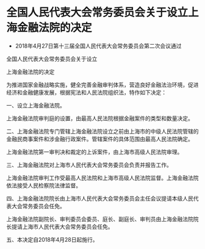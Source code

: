 # 全国人民代表大会常务委员会关于设立上海金融法院的决定

- 2018年4月27日第十三届全国人民代表大会常务委员会第二次会议通过

<!-- INFO END -->

全国人民代表大会常务委员会关于设立

上海金融法院的决定

为推进国家金融战略实施，健全完善金融审判体系，营造良好金融法治环境，促进经济和金融健康发展，根据宪法和人民法院组织法，特作如下决定：

一、设立上海金融法院。

上海金融法院审判庭的设置，由最高人民法院根据金融案件的类型和数量决定。

二、上海金融法院专门管辖上海金融法院设立之前由上海市的中级人民法院管辖的金融民商事案件和涉金融行政案件。管辖案件的具体范围由最高人民法院确定。

上海金融法院第一审判决和裁定的上诉案件，由上海市高级人民法院审理。

三、上海金融法院对上海市人民代表大会常务委员会负责并报告工作。

上海金融法院审判工作受最高人民法院和上海市高级人民法院监督。上海金融法院依法接受人民检察院法律监督。

四、上海金融法院院长由上海市人民代表大会常务委员会主任会议提请本级人民代表大会常务委员会任免。

上海金融法院副院长、审判委员会委员、庭长、副庭长、审判员由上海金融法院院长提请上海市人民代表大会常务委员会任免。

五、本决定自2018年4月28日起施行。
